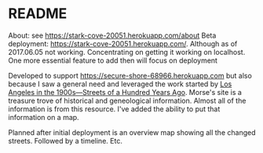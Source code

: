 # README
About: see https://stark-cove-20051.herokuapp.com/about
Beta deployment: https://stark-cove-20051.herokuapp.com/. Although as of 2017.06.05 not working. Concentrating on getting it working on localhost. One more essential feature to add then will focus on deployment

Developed to support https://secure-shore-68966.herokuapp.com
but also because I saw a general need and leveraged the work started by  <a href="http://stevemorse.org/census/changes/LosAngelesChanges2.htm">Los Angeles in the 1900s&mdash;Streets of a Hundred Years Ago</a>. Morse's site is a treasure trove of historical and geneological information. Almost all of the information is from this resource. I've added the ability to put that information on a map. 

Planned after initial deployment is an overview map showing all the changed streets. Followed by a timeline. Etc. 